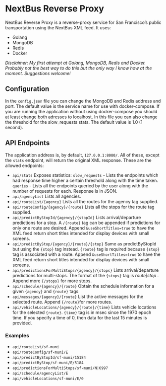 # NextBus Reverse Proxy

NextBus Reverse Proxy is a reverse-proxy service for San Francisco’s public transportation using the NextBus XML feed.
It uses:
  - Golang
  - MongoDB
  - Redis
  - Docker
 
*Disclaimer:
My first attempt at Golang, MongoDB, Redis and Docker.
Probably not the best way to do this but the only way I know how at the moment.
Suggestions welcome!*

## Configuration
In the `config.json` file you can change the MongoDB and Redis address and port. The default value is the service name for use with docker-compose. If you are running the application without using docker-compose you should at least change both adresses to localhost.
In this file you can also change the threshold for the slow_requests stats. The default value is 1.0 (1 second).

## API Endpoints
The application address is, by default, `127.0.0.1:8080/`. All of these, except the `stats` endpoint, will return the original XML response. 
These are the allowed endpoints:
  - `api/stats` Exposes statistics: `slow_requests` - Lists the endpoints which had response time higher a certain threshold along with the time taken. `queries` - Lists all the endpoints queried by the user along with the number of requests for each. Response is in JSON.
  - `api/agencyList` Lists all agencies.
  - `api/routeList/{agency}` Lists all the routes for the agency tag supplied.
  - `api/routeConfig/{agency}/{route}` Lists all the stops for the route tag supplied.
  - `api/predictByStopId/{agency}/{stopId}` Lists arrival/departure predictions for a stop. A `/{route}` tag  can be appended if predictions for only one route are desired. Append `&useShortTitles=true` to have the XML feed return short titles intended for display devices with small screens.
  - `api/predictByStop/{agency}/{route}/{stop}` Same as predictByStopId but using the `{stop}` tag instead. `{route}` tag is required because `{stop}` tag is associated with a route.  Append `&useShortTitles=true` to have the XML feed return short titles intended for display devices with small screens.
  - `api/predictionsForMultiStops/{agency}/{stops}` Lists arrival/departure predictions for multi-stops. The format of the `{stops}` tag is *route|stop* . Append more `{/stops}` for more stops.
  - `api/schedule/{agency}/{route}` Obtain the schedule information for a given `{agency}` and `{route}` tags
  - `api/messages/{agency}/{route}` List the active messages for the selected route. Append `{/route}`for more routes.
  - `api/vehicleLocations/{agency}/{route}/{time}` Lists vehicle locations for the selected `{route}`. `{time}` tag is in msec since the 1970 epoch time. If you specify a time of 0, then data for the last 15 minutes is provided.
  
### Examples
   - `api/routeList/sf-muni`
   - `api/routeConfig/sf-muni/E`
   - `api/predictByStopId/sf-muni/15184`
   - `api/predictByStop/sf-muni/E/5184`
   - `api/predictionsForMultiStops/sf-muni/N|6997`		
   - `api/schedule/agencyList/E`
   - `api/vehicleLocations/sf-muni/E/0`
   
  
 
